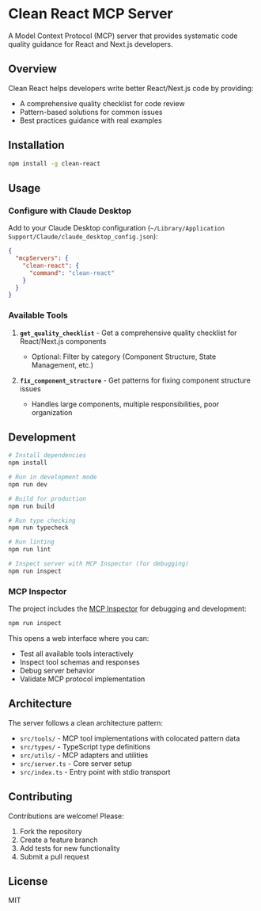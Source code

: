 # Clean React MCP Server

A Model Context Protocol (MCP) server that provides systematic code quality guidance for React and Next.js developers.

## Overview

Clean React helps developers write better React/Next.js code by providing:

- A comprehensive quality checklist for code review
- Pattern-based solutions for common issues
- Best practices guidance with real examples

## Installation

```bash
npm install -g clean-react
```

## Usage

### Configure with Claude Desktop

Add to your Claude Desktop configuration (`~/Library/Application Support/Claude/claude_desktop_config.json`):

```json
{
  "mcpServers": {
    "clean-react": {
      "command": "clean-react"
    }
  }
}
```

### Available Tools

1. **`get_quality_checklist`** - Get a comprehensive quality checklist for React/Next.js components

   - Optional: Filter by category (Component Structure, State Management, etc.)

2. **`fix_component_structure`** - Get patterns for fixing component structure issues
   - Handles large components, multiple responsibilities, poor organization

## Development

```bash
# Install dependencies
npm install

# Run in development mode
npm run dev

# Build for production
npm run build

# Run type checking
npm run typecheck

# Run linting
npm run lint

# Inspect server with MCP Inspector (for debugging)
npm run inspect
```

### MCP Inspector

The project includes the [MCP Inspector](https://github.com/modelcontextprotocol/inspector) for debugging and development:

```bash
npm run inspect
```

This opens a web interface where you can:

- Test all available tools interactively
- Inspect tool schemas and responses
- Debug server behavior
- Validate MCP protocol implementation

## Architecture

The server follows a clean architecture pattern:

- `src/tools/` - MCP tool implementations with colocated pattern data
- `src/types/` - TypeScript type definitions
- `src/utils/` - MCP adapters and utilities
- `src/server.ts` - Core server setup
- `src/index.ts` - Entry point with stdio transport

## Contributing

Contributions are welcome! Please:

1. Fork the repository
2. Create a feature branch
3. Add tests for new functionality
4. Submit a pull request

## License

MIT
